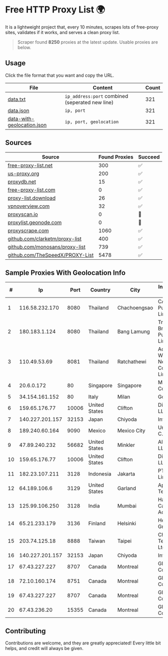 
# Free HTTP Proxy List 🌍

It is a lightweight project that, every 10 minutes, scrapes lots of free-proxy sites, validates if it works, and serves a clean proxy list.


> Scraper found **8250** proxies at the latest update. Usable proxies are below.

## Usage

Click the file format that you want and copy the URL.


|File|Content|Count|
|----|-------|-----|
|[data.txt](https://raw.githubusercontent.com/themiralay/Proxy-List-World/master/data.txt)|`ip_address:port` combined (seperated new line)|321|
|[data.json](https://raw.githubusercontent.com/themiralay/Proxy-List-World/master/data.json)|`ip, port`|321|
|[data-with-geolocation.json](https://raw.githubusercontent.com/themiralay/Proxy-List-World/master/data-with-geolocation.json)|`ip, port, geolocation`|321|

## Sources

|Source|Found Proxies|Succeed|
|------|-------------|-------|
|[free-proxy-list.net](https://free-proxy-list.net)|300|✅|
|[us-proxy.org](https://www.us-proxy.org)|200|✅|
|[proxydb.net](http://proxydb.net)|15|✅|
|[free-proxy-list.com](https://free-proxy-list.com/?page=&port=&type%5B%5D=http&type%5B%5D=https&up_time=0&search=Search)|0|✅|
|[proxy-list.download](https://www.proxy-list.download/HTTP)|26|✅|
|[vpnoverview.com](https://vpnoverview.com/privacy/anonymous-browsing/free-proxy-servers)|32|✅|
|[proxyscan.io](https://www.proxyscan.io)|0|🚫|
|[proxylist.geonode.com](https://proxylist.geonode.com/api/proxy-list?limit=300&page=1&sort_by=lastChecked&sort_type=desc&protocols=http,https)|0|🚫|
|[proxyscrape.com](https://api.proxyscrape.com/v2/?request=displayproxies&protocol=http&timeout=10000&country=all&ssl=all&anonymity=all)|1060|✅|
|[github.com/clarketm/proxy-list](https://raw.githubusercontent.com/clarketm/proxy-list/master/proxy-list-raw.txt)|400|✅|
|[github.com/monosans/proxy-list](https://raw.githubusercontent.com/monosans/proxy-list/main/proxies/http.txt)|739|✅|
|[github.com/TheSpeedX/PROXY-List](https://raw.githubusercontent.com/TheSpeedX/PROXY-List/master/http.txt)|5478|✅|


## Sample Proxies With Geolocation Info

|#|Ip|Port|Country|City|Internet Service Provider|
|-|--|----|-------|----|-------------------------|
|1|116.58.232.170|8080|Thailand|Chachoengsao|CAT Telecom Public Company Limited|
|2|180.183.1.124|8080|Thailand|Bang Lamung|Triple T Broadband Public Company Limited|
|3|110.49.53.69|8081|Thailand|Ratchathewi|Advanced Wireless Network Company Limited|
|4|20.6.0.172|80|Singapore|Singapore|Microsoft Corporation|
|5|34.154.161.152|80|Italy|Milan|Google LLC|
|6|159.65.176.77|10006|United States|Clifton|DigitalOcean, LLC|
|7|140.227.201.157|32153|Japan|Chiyoda|InfoSphere|
|8|189.240.60.164|9090|Mexico|Mexico City|Uninet S.A. de C.V.|
|9|47.89.240.232|56682|United States|Minkler|Alibaba.com LLC|
|10|159.65.176.77|10006|United States|Clifton|DigitalOcean, LLC|
|11|182.23.107.211|3128|Indonesia|Jakarta|PT Aplikanusa Lintasarta|
|12|64.189.106.6|3129|United States|Garland|Apogee Telecom Inc.|
|13|125.99.106.250|3128|India|Mumbai|Hathway IP over Cable Internet Access|
|14|65.21.233.179|3136|Finland|Helsinki|Hetzner Online GmbH|
|15|203.74.125.18|8888|Taiwan|Taipei|Chunghwa Telecom Co., Ltd.|
|16|140.227.201.157|32153|Japan|Chiyoda|InfoSphere|
|17|67.43.227.227|8707|Canada|Montreal|GloboTech Communications|
|18|72.10.160.174|8751|Canada|Montreal|GloboTech Communications|
|19|67.43.227.227|8707|Canada|Montreal|GloboTech Communications|
|20|67.43.236.20|15355|Canada|Montreal|GloboTech Communications|



## Contributing

Contributions are welcome, and they are greatly appreciated! Every
little bit helps, and credit will always be given.

